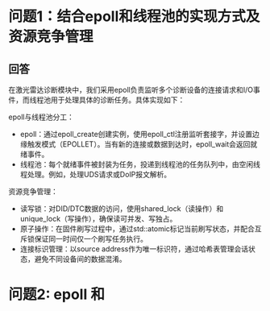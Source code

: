 # 问题1：结合epoll和线程池的实现方式及资源竞争管理

## 回答

在激光雷达诊断模块中，我们采用epoll负责监听多个诊断设备的连接请求和I/O事件，而线程池用于处理具体的诊断任务。具体实现如下：

epoll与线程池分工：

+ epoll：通过epoll_create创建实例，使用epoll_ctl注册监听套接字，并设置边缘触发模式（EPOLLET）。当有新的连接或数据到达时，epoll_wait会返回就绪事件。
+ 线程池：每个就绪事件被封装为任务，投递到线程池的任务队列中，由空闲线程处理。例如，处理UDS请求或DoIP报文解析。

资源竞争管理：

+ 读写锁：对DID/DTC数据的访问，使用shared_lock（读操作）和unique_lock（写操作），确保读可并发、写独占。
+ 原子操作：在固件刷写过程中，通过std::atomic标记当前刷写状态，并配合互斥锁保证同一时间仅一个刷写任务执行。
+ 连接标识管理：以source address作为唯一标识符，通过哈希表管理会话状态，避免不同设备间的数据混淆。

# 问题2: epoll 和 
